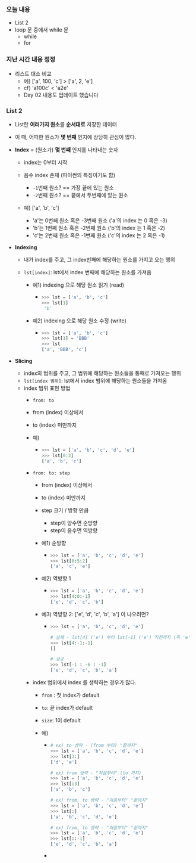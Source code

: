 ### 오늘 내용
- List 2
- loop 문 중에서 while 문
    - while
    - for

### 지난 시간 내용 정정

- 리스트 대소 비교
    - 예) ['a', 100, 'c'] > ['a', 2, 'e']
    - cf) 'a100c' < 'a2e'
    - Day 02 내용도 업데이트 했습니다



### List 2

- List란 **여러가지 원소**를 **순서대로** 저장한 데이터

- 이 때, 어떠한 원소가 **몇 번째** 인지에 상당히 관심이 많다.

- **Index** = (원소가) **몇 번째** 인지를 나타내는 숫자

  - index는 0부터 시작
  - 음수 index 존재 (파이썬의 특징이기도 함)
      - `-1`번째 원소? == 가장 끝에 있는 원소
      - `-2`번째 원소? == 끝에서 두번째에 있는 원소

  - 예) ['a', 'b', 'c']
    - 'a'는 0번째 원소 혹은 -3번째 원소 ('a'의 index 는 0 혹은 -3)
    - 'b'는 1번째 원소 혹은 -2번째 원소 ('b'의 index 는 1 혹은 -2)
    - 'c'는 2번째 원소 혹은 -1번째 원소 ('c'의 index 는 2 혹은 -1)

- **Indexing**

  - 내가 index를 주고, 그 index번째에 해당하는 원소를 가지고 오는 행위

  - `lst[index]`: lst에서 index 번째에 해당하는 원소를 가져옴

    - 예1) indexing 으로 해당 원소 읽기 (read)

      - ```python
        >>> lst = ['a', 'b', 'c']
        >>> lst[1]
         'b'
        ```

    - 예2) indexing 으로 해당 원소 수정 (write)   

      - ```python
        >>> lst = ['a', 'b', 'c']
        >>> lst[1] = 'BBB'
        >>> lst
        ['a', 'BBB', 'c']
        ```

- **Slicing**

  - index의 범위를 주고, 그 범위에 해당하는 원소들을 통째로 가져오는 행위
  - `lst[index 범위]`: lst에서 index 범위에 해당하는 원소들을 가져옴
  - index 범위 표현 방법
    -  `from: to`
      - from (index) 이상에서
      - to (index) 미만까지
      - 예)
        - ```python
          >>> lst = ['a', 'b', 'c', 'd', 'e']
          >>> lst[0:3]
          ['a', 'b', 'c']
          ```
      
    - `from: to: step`
    
      - from (index) 이상에서
    
      - to (index) 미만까지
    
      - step 크기 / 방향 만큼
    
        -  step이 양수면 순방향
        -  step이 음수면 역방향
    
      - 예1) 순방향
    
        - ```python
          >>> lst = ['a', 'b', 'c', 'd', 'e']
          >>> lst[0:5:2]
          ['a', 'c', 'e']
          ```
    
      - 예2) 역방향 1
    
        - ```python
          >>> lst = ['a', 'b', 'c', 'd', 'e']
          >>> lst[4:0:-1]
          ['e', 'd', 'c', 'b']
          ```
    
      - 예3) 역방향 2: ['e', 'd', 'c', 'b', 'a'] 이 나오려면?
    
        - ```python
          >>> lst = ['a', 'b', 'c', 'd', 'e']
          
          # 실패 - lst[4] ('e') 부터 lst[-1] ('e') 직전까지 (즉 'e' 포함되지 않음) 원하므로 아무것도 나오지 않음
          >>> lst[4:-1:-1]
          []
          
          # 성공
          >>> lst[-1 : -6 : -1]
          ['e', 'd', 'c', 'b', 'a']
          ```
    
    - index 범위에서 index 를 생략하는 경우가 많다.
    
      - `from` : 첫 index가 default
    
      - `to`: 끝 index가 default 
    
      - `size`: 1이 default
    
      - 예)
    
        - ```python
          # ex) to 생략 - (from 부터) "끝까지" 
          >>> lst = ['a', 'b', 'c', 'd', 'e']
          >>> lst[3:]
          ['d', 'e']
          
          # ex) from 생략 - "처음부터" (to 까지)
          >>> lst = ['a', 'b', 'c', 'd', 'e']
          >>> lst[:3]
          ['a', 'b', 'c']
          
          # ex) from, to 생략 - "처음부터" "끝까지"
          >>> lst = ['a', 'b', 'c', 'd', 'e']
          >>> lst[:]
          ['a', 'b', 'c', 'd', 'e']
          
          # ex) from, to 생략 - "처음부터" "끝까지"
          >>> lst = ['a', 'b', 'c', 'd', 'e']
          >>> lst[::-1]
          ['e', 'd', 'c', 'b', 'a']
          ```
    
        - 



























